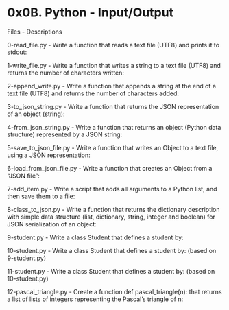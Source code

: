 # 0x0B. Python - Input/Output


Files - Descriptions


0-read_file.py - Write a function that reads a text file (UTF8) and prints it to stdout:


1-write_file.py - Write a function that writes a string to a text file (UTF8) and returns the number of characters written:


2-append_write.py - Write a function that appends a string at the end of a text file (UTF8) and returns the number of characters added:


3-to_json_string.py - Write a function that returns the JSON representation of an object (string):


4-from_json_string.py - Write a function that returns an object (Python data structure) represented by a JSON string:


5-save_to_json_file.py - Write a function that writes an Object to a text file, using a JSON representation:


6-load_from_json_file.py - Write a function that creates an Object from a “JSON file”:


7-add_item.py - Write a script that adds all arguments to a Python list, and then save them to a file:


8-class_to_json.py - Write a function that returns the dictionary description with simple data structure (list, dictionary, string, integer and boolean) for JSON serialization of an object:


9-student.py - Write a class Student that defines a student by:


10-student.py - Write a class Student that defines a student by: (based on 9-student.py)


11-student.py - Write a class Student that defines a student by: (based on 10-student.py)


12-pascal_triangle.py - Create a function def pascal_triangle(n): that returns a list of lists of integers representing the Pascal’s triangle of n:
